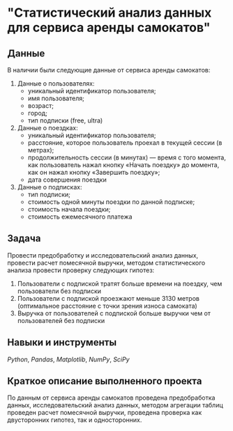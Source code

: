 # "Статистический анализ данных для сервиса аренды самокатов"


## Данные

В наличии были следующие данные от сервиса аренды самокатов:
1. Данные о пользователях:
   - уникальный идентификатор пользователя;
   - имя пользователя;
   - возраст;
   - город;
   - тип подписки (free, ultra)
2. Данные о поездках:
   - уникальный идентификатор пользователя;
   - расстояние, которое пользователь проехал в текущей сессии (в метрах);
   - продолжительность сессии (в минутах) — время с того момента, как пользователь нажал кнопку «Начать поездку» до момента, как он нажал кнопку «Завершить поездку»;
   - дата совершения поездки
3. Данные о подписках:
   - тип подписки;
   - стоимость одной минуты поездки по данной подписке;
   - стоимость начала поездки;
   - стоимость ежемесячного платежа
     
## Задача

Провести предобработку и исследовательский анализ данных, провести расчет помесячной выручки, методом статистического анализа провести проверку следующих гипотез:
1. Пользователи с подпиской тратят больше времени на поездку, чем пользователи без подписки
2. Пользователи с подпиской проезжают меньше 3130 метров (оптимальное расстояние с точки зрения износа самоката)
3. Выручка от пользователей с подпиской больше выручки чем от пользователей без подписки

## Навыки и инструменты
*Python*, *Pandas*, *Matplotlib*, *NumPy*, *SciPy*

## Краткое описание выполненного проекта
По данным от сервиса аренды самокатов проведена предобработка данных, исследовательский анализ данных, методом агрегации таблиц проведен расчет помесячной выручки, проведена проверка как двусторонних гипотез, так и односторонних.

